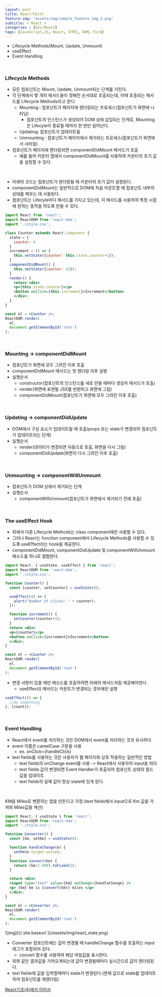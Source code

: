```yaml
---
layout: post
title: React기초(4)
feature-img: "assets/img/sample_feature_img_2.png"
subtitle: < React >
categories : [Dev/React]
tags: [JavaScript,JS, React, 리액트, DOM, Form]
---
```


- Lifecycle Methods(Mount, Update, Unmount)
- useEffect
- Event Handling




<br>


### Lifecycle Methods
- 모든 컴포넌트는 Mount, Update, Unmount되는 단계를 거친다.
- 각 단계에서 몇 개의 메서드들이 정해진 순서대로 호출되는데, 이때 호출되는 메서드를 Lifecycle Methods라고 한다.
  - Mounting : 컴포넌트가 페이지에 렌더링되는 프로세스(컴포넌트가 화면에 나타남)
    - 컴포넌트의 인스턴스가 생성되어 DOM 상에 삽입되는 단계로, Mounting은 Lifecyle이 종료될 때까지 한 번만 일어난다.
  - Updating: 컴포넌트가 업데이트됨
  - Unmounting : 컴포넌트가 페이지에서 제거되는 프로세스(컴포넌트가 화면에서 사라짐)
- 컴포넌트가 페이지에 렌더링되면 componentDidMount 메서드가 호출
  - 예를 들어 카운터 앱에서 componentDidMount를 사용하여 카운터의 초기 값을 설정할 수 있다.

<br>

- 아래의 코드는 컴포넌트가 렌더링될 때 카운터의 초기 값이 설정된다.
- componentDidMount는 일반적으로 DOM에 처음 마운트할 때 컴포넌트 내부의 상태를 채우는 데 사용된다.
- 컴포넌트는 Lifecyle마다 메서드를 가지고 있는데, 이 메서드를 사용하여 특정 시점에 원하는 동작을 하도록 만들 수 있다. 


```jsx
import React from 'react';
import ReactDOM from 'react-dom';
import './style.css';

class Counter extends React.Component {
  state = {
    counter: 0
  }
  increment = () => {
    this.setState({counter: this.state.counter+1});
  }
  componentDidMount() {
    this.setState({counter: 42});
  }
  render() {
    return <div>
    <p>{this.state.counter}</p>
    <button onClick={this.increment}>Increment</button>
    </div>;
  }
}

const el = <Counter />; 
ReactDOM.render(
  el, 
  document.getElementById('root')
);
```


<br>

### Mounting → componentDidMount
- 컴포넌트가 화면에 모두 그려진 이후 호출
- componentDidMount 메서드는 첫 렌더링 이후 실행
- 실행순서
  - constructor(컴포넌트의 인스턴스를 새로 만들 때마다 생성자 메서드가 호출)
  - render(화면에 표현될 JSX를 반환하고 화면에 그림)
  - componentDidMount(컴포넌트가 화면에 모두 그려진 이후 호출)


<br>


### Updating → componentDidUpdate
- DOM에서 구성 요소가 업데이트될 때 호출(props 또는 state가 변경되어 컴포넌트가 업데이트되는 단계)
- 실행순서
  - render(데이터가 변경되면 자동으로 호출, 화면을 다시 그림)
  - componentDidUpdate(화면이 다시 그려진 이후 호출)


<br>


### Unmounting → componentWillUnmount
- 컴포넌트가 DOM 상에서 제거되는 단계
- 실행순서
  - componentWillUnmount(컴포넌트가 화면에서 제거되기 전에 호출)


<br>

### The useEffect Hook
- 위에서 다룬 Lifecycle Methods는 class component에만 사용할 수 있다.
- 그러나 React는 function component에서 Lifecycle Methods를 사용할 수 있도록 useEffect라는 hook을 제공한다.
- componentDidMount, componentDidUpdate 및 componentWillUnmount 메소드를 하나로 결합한다.


```jsx
import React, { useState, useEffect } from 'react';
import ReactDOM from 'react-dom';
import './style.css';

function Counter() {
  const [counter, setCounter] = useState(0);

  useEffect(() => {
    alert("Number of clicks: " + counter);
  });

  function increment() {
    setCounter(counter+1);
  }
  return <div>
  <p>{counter}</p>
  <button onClick={increment}>Increment</button>
  </div>;
}

const el = <Counter />; 
ReactDOM.render(
  el, 
  document.getElementById('root')
);
```

- 변경 사항이 있을 때만 메소드를 호출하려면 아래의 메서드처럼 제공해야한다.
  - useEffect() 메서드는 카운트가 변경되는 경우에만 실행

```jsx
useEffect(() => {
  //do something
}, [count]);  
```

<br>

### Event Handling
- React에서 event를 처리하는 것은 DOM에서 event를 처리하는 것과 유사하다.
- event 이름은 camelCase 구문을 사용
  - ex. onClick={handleClick}
- text fields를 사용하는 것은 사용자가 웹 페이지와 상호 작용하는 일반적인 방법
  - text fields의 onChange event를 사용 -> React에서 사용자의 input을 처리
  - text fields 값이 변경되면 Event Handler가 호출되어 컴포넌트 상태의 필드 값을 업데이트
  - text fields의 실제 값이 항상 state에 있게 된다.

<br>

KM을 Miles로 변환하는 앱을 만든다고 가정.(text fields에서 input으로 Km 값을 가져와 Miles값을 계산)


```jsx
import React, { useState } from 'react';
import ReactDOM from 'react-dom';
import './style.css';

function Converter() {
  const [km, setKm] = useState(0);

  function handleChange(e) {
    setKm(e.target.value);
  }
  function convert(km) {
    return (km/1.609).toFixed(2);
  }

  return <div>
  <input type="text" value={km} onChange={handleChange} />
  <p> {km} km is {convert(km)} miles </p>
  </div>;
}

const el = <Converter />; 
ReactDOM.render(
  el, 
  document.getElementById('root')
);
```


![img]({{ site.baseurl }}/assets/img/react_state.png)

- Converter 컴포넌트에는 값이 변경될 때 handleChange 함수를 호출하는 input 태그가 포함되어 있다.
  - convert 함수를 사용하여 해당 마일값을 표시한다.
- 위와 같은 결과값을 가져오게되는데 값이 변경될때마다 실시간으로 값이 렌더링된다.
- text fields에 값을 입력할때마다 state가 변경된다.(현재 값으로 state를 업데이트하여 컴포넌트를 재렌더링)



[React기초(4)에서 이어서](https://bokyeong-kim.github.io/dev/react/2021/04/06/react(4).html)